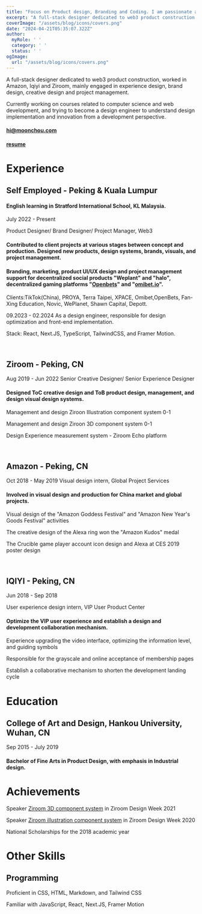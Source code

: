 ```yaml
---
title: "Focus on Product design, Branding and Coding. I am passionate about technology, consumer products and Web3."
excerpt: "A full-stack designer dedicated to web3 product construction, worked in Amazon, Iqiyi and Ziroom, mainly engaged in experience design, brand design, creative design and project management.Currently working on courses related to computer science and web development, and trying to become a design engineer to understand design implementation and innovation from a development perspective."
coverImage: "/assets/blog/icons/covers.png"
date: "2024-04-21T05:35:07.322Z"
author:
  myRole: ' '
  category: ' '
  status: ' '
ogImage:
  url: "/assets/blog/icons/covers.png"
---
```


A full-stack designer dedicated to web3 product construction, worked in Amazon, Iqiyi and Ziroom, mainly engaged in experience design, brand design, creative design and project management.

Currently working on courses related to computer science and web development, and trying to become a design engineer to understand design implementation and innovation from a development perspective.

#### [hi@moonchou.com](mailto:hi@moonchou.com)
#### [resume](https://drive.google.com/file/d/13vOYtuMB0nu15BjkU5wjZBZIVcFQmALg/view?usp=sharing)

# Experience

## Self Employed - Peking & Kuala Lumpur
#### English learning in Stratford International School, KL Malaysia.

July 2022 - Present 

Product Designer/ Brand Designer/ Project Manager, Web3


#### Contributed to client projects at various stages between concept and production. Designed new products, design systems, brands, visuals, and project management.

#### Branding, marketing, product UI/UX design and project management support for decentralized social products "Weplant" and "halo", decentralized gaming platforms "[Openbets](https://twitter.com/Openbets_gaming)" and "[omibet.io](https://twitter.com/Omibet_official)".

Clients:TikTok(China), PROYA, Terra Taipei, XPACE, Omibet,OpenBets, Fan-Xing Education, Novic, WePlanet, Shawn Capital, Depott.

09.2023 - 02.2024 As a design engineer, responsible for design optimization and front-end implementation.

Stack: React, Next.JS, TypeScript, TailwindCSS, and Framer Motion.

&nbsp;

## Ziroom - Peking, CN
Aug 2019 - Jun 2022
Senior Creative Designer/ Senior Experience Designer


#### Designed ToC creative design and ToB product design, management, and design visual design systems.
Management and design Ziroon Illustration component system 0-1

Management and design Ziroon 3D component system 0-1

Design Experience measurement system - Ziroom Echo platform


&nbsp;

## Amazon - Peking, CN
Oct 2018 - May 2019
Visual design intern, Global Project Services

#### Involved in visual design and production for China market and global projects.
Visual design of the "Amazon Goddess Festival" and "Amazon New Year's Goods Festival" activities

The creative design of the Alexa ring won the "Amazon Kudos" medal

The Crucible game player account icon design and Alexa at CES 2019 poster design

&nbsp;

## IQIYI - Peking, CN

Jun 2018 - Sep 2018

User experience design intern, VIP User Product Center

#### Optimize the VIP user experience and establish a design and development collaboration mechanism.

Experience upgrading the video interface, optimizing the information level, and guiding symbols

Responsible for the grayscale and online acceptance of membership pages

Establish a collaborative mechanism to shorten the development landing cycle


# Education

## College of Art and Design, Hankou University, Wuhan, CN
Sep 2015 - July 2019

#### Bachelor of Fine Arts in Product Design, with emphasis in Industrial design.


# Achievements

Speaker [Ziroom 3D component system](https://youtu.be/MEHpQt3elO0) in Ziroom Design Week 2021

Speaker [Ziroom illustration component system](https://youtu.be/9Mf6pwmsiec) in Ziroom Design Week 2020

National Scholarships for the 2018 academic year

# Other Skills

## Programming
Proficient in CSS, HTML, Markdown, and Tailwind CSS

Familiar with JavaScript, React, Next.JS, Framer Motion
